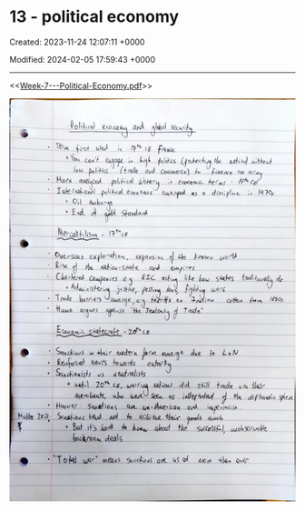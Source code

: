 # 13 - political economy

Created: 2023-11-24 12:07:11 +0000

Modified: 2024-02-05 17:59:43 +0000

---

<<[Week-7---Political-Economy.pdf](../../media/Week-7---Political-Economy.pdf)>>



![](../../media/Year-1-Practice-13---political-economy-image1.jpeg)



